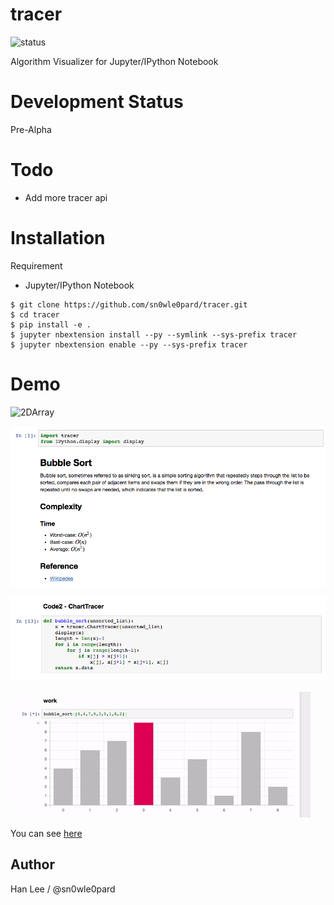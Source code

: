 # tracer
![status](https://img.shields.io/badge/status-unstable-red.svg)

Algorithm Visualizer for Jupyter/IPython Notebook

# Development Status
Pre-Alpha

# Todo
- Add more tracer api

# Installation
Requirement
- Jupyter/IPython Notebook

```console
$ git clone https://github.com/sn0wle0pard/tracer.git
$ cd tracer
$ pip install -e .
$ jupyter nbextension install --py --symlink --sys-prefix tracer
$ jupyter nbextension enable --py --sys-prefix tracer
```
# Demo
![2DArray](http://i.imgur.com/pRHVLcN.gif)

![BubbleSortInfo](src/bubble_info.png)

![BubbleSortCode](src/bubble_code.png)

![BubbleSortWork](src/bubble.gif)

You can see [here](https://github.com/sn0wle0pard/tracer/tree/master/example)

Author
------

Han Lee / @sn0wle0pard
